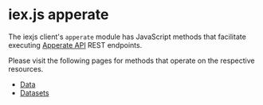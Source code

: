 # iex.js apperate

The iexjs client's `apperate` module has JavaScript methods that facilitate executing [Apperate API](https://iexcloud.io/docs/apperate-apis) REST endpoints. 

Please visit the following pages for methods that operate on the respective resources.

- [Data](./apperate/data.md)
- [Datasets](./apperate/datasets.md)